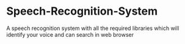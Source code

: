 # Speech-Recognition-System
A speech recognition system with all the required libraries which will identify your voice and can search in web browser 
